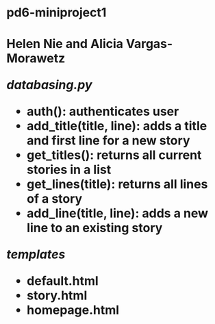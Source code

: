 <h1>pd6-miniproject1<h1>

Helen Nie and Alicia Vargas-Morawetz


*databasing.py*

   * auth(): authenticates user
   * add_title(title, line): adds a title and first line for a new story
   * get_titles(): returns all current stories in a list
   * get_lines(title): returns all lines of a story
   * add_line(title, line): adds a new line to an existing story

*templates*

   * default.html
   * story.html
   * homepage.html
